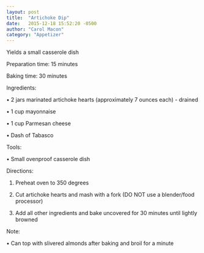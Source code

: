 ```yaml
---
layout: post
title:  "Artichoke Dip"
date:   2015-12-18 15:52:20 -0500
author: "Carol Macon"
category: "Appetizer"
---
```

Yields a small casserole dish 

Preparation time: 15 minutes 

Baking time: 30 minutes

Ingredients:

• 2 jars marinated artichoke hearts (approximately 7 ounces each) - drained

• 1 cup mayonnaise

• 1 cup Parmesan cheese

• Dash of Tabasco

Tools:

• Small ovenproof casserole dish

Directions:

1. Preheat oven to 350 degrees

2. Cut artichoke hearts and mash with a fork (DO NOT use a blender/food processor)

3. Add all other ingredients and bake uncovered for 30 minutes until lightly browned

Note:

• Can top with slivered almonds after baking and broil for a minute